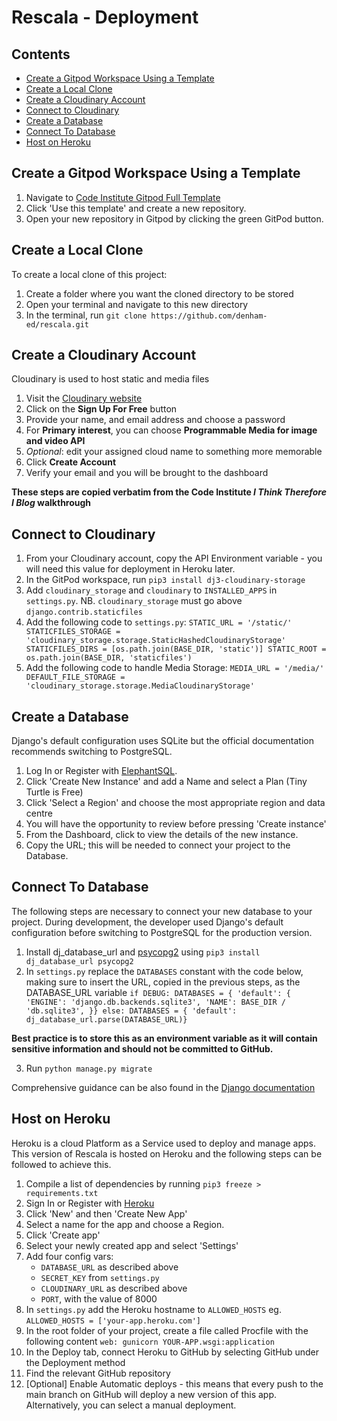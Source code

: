 # Rescala - Deployment

## Contents
  * [Create a Gitpod Workspace Using a Template](#create-a-gitpod-workspace-using-a-template)
  * [Create a Local Clone](#create-a-local-clone)
  * [Create a Cloudinary Account](#create-a-cloudinary-account)
  * [Connect to Cloudinary](#connect-to-cloudinary)
  * [Create a Database](#create-a-database)
  * [Connect To Database](#connect-to-database)
  * [Host on Heroku](#host-on-heroku)

## Create a Gitpod Workspace Using a Template
1. Navigate to [Code Institute Gitpod Full Template](https://github.com/Code-Institute-Org/gitpod-full-template)
2. Click 'Use this template' and create a new repository.
3. Open your new repository in Gitpod by clicking the green GitPod button.

## Create a Local Clone
To create a local clone of this project:
1. Create a folder where you want the cloned directory to be stored
2. Open your terminal and navigate to this new directory
3. In the terminal, run `git clone https://github.com/denham-ed/rescala.git`

## Create a Cloudinary Account
Cloudinary is used to host static and media files

1.  Visit the  [Cloudinary website](https://cloudinary.com/)
2.  Click on the  **Sign Up For Free**  button
3.  Provide your name, and email address and choose a password
4.  For  **Primary interest**, you can choose  **Programmable Media for image and video API**
5.  _Optional_: edit your assigned cloud name to something more memorable
6.  Click  **Create Account**
7.  Verify your email and you will be brought to the dashboard

**These steps are copied verbatim from the Code Institute *I Think Therefore I Blog* walkthrough**

## Connect to Cloudinary

1. From your Cloudinary account, copy the API Environment variable - you will need this value for deployment in Heroku later.
2. In the GitPod workspace, run `pip3 install dj3-cloudinary-storage`
3. Add `cloudinary_storage` and `cloudinary` to `INSTALLED_APPS` in `settings.py`. NB. `cloudinary_storage` must go above `django.contrib.staticfiles`
4. Add the following code to `settings.py`:
`STATIC_URL = '/static/' STATICFILES_STORAGE = 'cloudinary_storage.storage.StaticHashedCloudinaryStorage' STATICFILES_DIRS = [os.path.join(BASE_DIR, 'static')] STATIC_ROOT = os.path.join(BASE_DIR, 'staticfiles')`
5. Add the following code to handle Media Storage:
`MEDIA_URL = '/media/' DEFAULT_FILE_STORAGE = 'cloudinary_storage.storage.MediaCloudinaryStorage'`

## Create a Database
Django's default configuration uses SQLite but the official documentation recommends switching to PostgreSQL.

1. Log In or Register with [ElephantSQL](https://customer.elephantsql.com/login).
2. Click 'Create New Instance' and add a Name and select a Plan (Tiny Turtle is Free) 
3. Click 'Select a Region' and choose the most appropriate region and data centre
4. You will have the opportunity to review before pressing 'Create instance'
5. From the Dashboard, click to view the details of the new instance.
6. Copy the URL; this will be needed to connect your project to the Database.

## Connect To Database
The following steps are necessary to connect your new database to your project. 
During development, the developer used Django's default configuration before switching to PostgreSQL for the production version.

1. Install dj_database_url and [psycopg2](https://pypi.org/project/psycopg2/) using `pip3 install dj_database_url psycopg2`
2. In `settings.py` replace the `DATABASES` constant with the code below, making sure to insert the URL, copied in the previous steps, as the DATABASE_URL variable
`if DEBUG:
    DATABASES = {
        'default': {
        'ENGINE': 'django.db.backends.sqlite3',
        'NAME': BASE_DIR / 'db.sqlite3',
    }}
else:
    DATABASES = {
        'default': dj_database_url.parse(DATABASE_URL)}`

**Best practice is to store this as an environment variable as it will contain sensitive information and should not be committed to GitHub.**

3.  Run `python manage.py migrate`

Comprehensive guidance can be also found in the [Django documentation](https://docs.djangoproject.com/en/4.1/ref/settings/#std-setting-DATABASES)

## Host on Heroku
Heroku is a cloud Platform as a Service used to deploy and manage apps. This version of Rescala is hosted on Heroku and the following steps can be followed to achieve this.

1. Compile a list of dependencies by running  `pip3 freeze > requirements.txt`
2. Sign In or Register with [Heroku](https://www.heroku.com/)
3. Click 'New' and then 'Create New App'
4. Select a name for the app and choose a Region.
5. Click 'Create app'
6. Select your newly created app and select 'Settings'
7. Add four config vars:
    - `DATABASE_URL` as described above
    - `SECRET_KEY` from `settings.py`
    - `CLOUDINARY_URL` as described above   
    - `PORT`, with the value of 8000
8. In `settings.py` add the Heroku hostname to `ALLOWED_HOSTS` eg. `ALLOWED_HOSTS = ['your-app.heroku.com']`
9. In the root folder of your project, create a file called Procfile with the following content `web: gunicorn YOUR-APP.wsgi:application`
10.  In the Deploy tab, connect Heroku to GitHub by selecting GitHub under the Deployment method
 11. Find the relevant GitHub repository
 12.  [Optional] Enable Automatic deploys - this means that every push to the main branch on GitHub will deploy a new version of this app. Alternatively, you can select a manual deployment.

